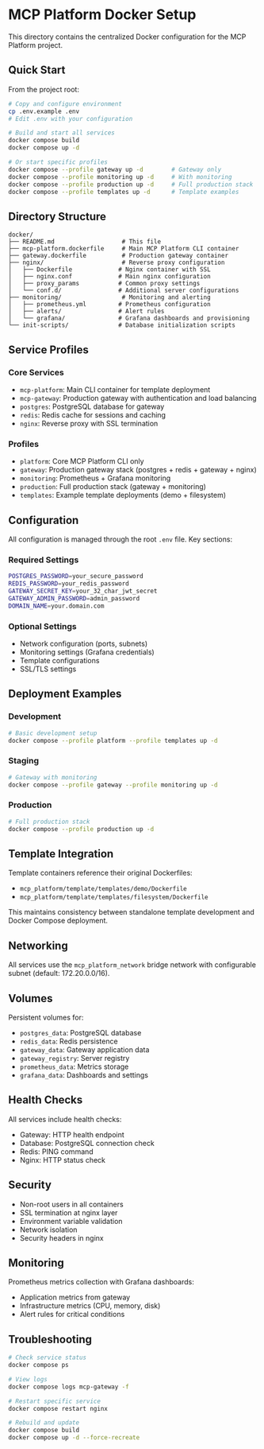 # MCP Platform Docker Setup

This directory contains the centralized Docker configuration for the MCP Platform project.

## Quick Start

From the project root:

```bash
# Copy and configure environment
cp .env.example .env
# Edit .env with your configuration

# Build and start all services
docker compose build
docker compose up -d

# Or start specific profiles
docker compose --profile gateway up -d        # Gateway only
docker compose --profile monitoring up -d     # With monitoring
docker compose --profile production up -d     # Full production stack
docker compose --profile templates up -d      # Template examples
```

## Directory Structure

```
docker/
├── README.md                   # This file
├── mcp-platform.dockerfile     # Main MCP Platform CLI container
├── gateway.dockerfile          # Production gateway container
├── nginx/                      # Reverse proxy configuration
│   ├── Dockerfile             # Nginx container with SSL
│   ├── nginx.conf             # Main nginx configuration
│   ├── proxy_params           # Common proxy settings
│   └── conf.d/                # Additional server configurations
├── monitoring/                 # Monitoring and alerting
│   ├── prometheus.yml         # Prometheus configuration
│   ├── alerts/                # Alert rules
│   └── grafana/               # Grafana dashboards and provisioning
└── init-scripts/              # Database initialization scripts
```

## Service Profiles

### Core Services
- `mcp-platform`: Main CLI container for template deployment
- `mcp-gateway`: Production gateway with authentication and load balancing
- `postgres`: PostgreSQL database for gateway
- `redis`: Redis cache for sessions and caching
- `nginx`: Reverse proxy with SSL termination

### Profiles
- `platform`: Core MCP Platform CLI only
- `gateway`: Production gateway stack (postgres + redis + gateway + nginx)
- `monitoring`: Prometheus + Grafana monitoring
- `production`: Full production stack (gateway + monitoring)
- `templates`: Example template deployments (demo + filesystem)

## Configuration

All configuration is managed through the root `.env` file. Key sections:

### Required Settings
```bash
POSTGRES_PASSWORD=your_secure_password
REDIS_PASSWORD=your_redis_password
GATEWAY_SECRET_KEY=your_32_char_jwt_secret
GATEWAY_ADMIN_PASSWORD=admin_password
DOMAIN_NAME=your.domain.com
```

### Optional Settings
- Network configuration (ports, subnets)
- Monitoring settings (Grafana credentials)
- Template configurations
- SSL/TLS settings

## Deployment Examples

### Development
```bash
# Basic development setup
docker compose --profile platform --profile templates up -d
```

### Staging
```bash
# Gateway with monitoring
docker compose --profile gateway --profile monitoring up -d
```

### Production
```bash
# Full production stack
docker compose --profile production up -d
```

## Template Integration

Template containers reference their original Dockerfiles:
- `mcp_platform/template/templates/demo/Dockerfile`
- `mcp_platform/template/templates/filesystem/Dockerfile`

This maintains consistency between standalone template development and Docker Compose deployment.

## Networking

All services use the `mcp_platform_network` bridge network with configurable subnet (default: 172.20.0.0/16).

## Volumes

Persistent volumes for:
- `postgres_data`: PostgreSQL database
- `redis_data`: Redis persistence
- `gateway_data`: Gateway application data
- `gateway_registry`: Server registry
- `prometheus_data`: Metrics storage
- `grafana_data`: Dashboards and settings

## Health Checks

All services include health checks:
- Gateway: HTTP health endpoint
- Database: PostgreSQL connection check
- Redis: PING command
- Nginx: HTTP status check

## Security

- Non-root users in all containers
- SSL termination at nginx layer
- Environment variable validation
- Network isolation
- Security headers in nginx

## Monitoring

Prometheus metrics collection with Grafana dashboards:
- Application metrics from gateway
- Infrastructure metrics (CPU, memory, disk)
- Alert rules for critical conditions

## Troubleshooting

```bash
# Check service status
docker compose ps

# View logs
docker compose logs mcp-gateway -f

# Restart specific service
docker compose restart nginx

# Rebuild and update
docker compose build
docker compose up -d --force-recreate
```